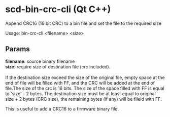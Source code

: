 # scd-bin-crc-cli (Qt C++)
Append CRC16 (16 bit CRC) to a bin file and set the file to the required size

Usage: bin-crc-cli \<filename\> \<size\>
  
## Params  

<b>filename</b>: source binary filename <br>
<b>size</b>: require size of destination file (crc included). <br><br>
If the destination size exceed the size of the original file, empty space at the end of file will be filled with FF, and the CRC will be added at the end of file.The size of the crc is 16 bits. The size of the space filled with FF is equal to 'size' - 2 bytes. The destination size must be at least equal to original size + 2 bytes (CRC size), the remaining bytes (if any) will be fileld with FF.

This is useful to add a CRC16 to a firmware binary file.
